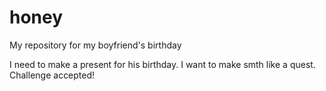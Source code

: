 # honey
My repository for my boyfriend's birthday


I need to make a present for his birthday. I want to make smth like a quest.
Challenge accepted!
